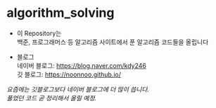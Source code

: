 # algorithm_solving
* 이 Repository는\
백준, 프로그래머스 등 알고리즘 사이트에서 푼 알고리즘 코드들을 올립니다

* 블로그 \
 네이버 블로그: https://blog.naver.com/kdy246 \
 깃 블로그: https://noonnoo.github.io/


*요즘에는 깃블로그보다 네이버 블로그에 더 많이 씁니다. \
풀었던 코드 곧 정리해서 올릴 예정.*
